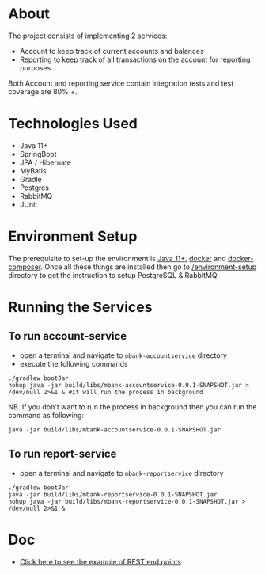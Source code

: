 # About 
The project consists of implementing 2 services:
 - Account to keep track of current accounts and balances
 - Reporting to keep track of all transactions on the account for reporting purposes
 
 Both Account and reporting service contain integration tests and test coverage are
 80% +.
 
# Technologies Used
  - Java 11+
  - SpringBoot
  - JPA / Hibernate
  - MyBatis
  - Gradle
  - Postgres
  - RabbitMQ
  - JUnit
  
# Environment Setup 
The prerequisite to set-up the environment is [Java 11+](https://www.google.com/search?sxsrf=ALeKk00w29150FaDFXOwluYtW26vardUFg%3A1601836529895&ei=8RV6X6n9Ne_jkgWJjaTQBQ&q=jdk+14+setup&oq=jdk+14+setup&gs_lcp=CgZwc3ktYWIQAzICCAA6BAgAEEc6BwgAEBQQhwJQ7zlYykBgqEJoAHADeACAAZoBiAGYBZIBAzAuNZgBAKABAaoBB2d3cy13aXrIAQjAAQE&sclient=psy-ab&ved=0ahUKEwjpueiKypvsAhXvsaQKHYkGCVoQ4dUDCA0&uact=5),  [docker](https://docs.docker.com/get-docker/) and [docker-composer](https://docs.docker.com/compose/install/). Once all these things are installed then go to [/environment-setup](https://github.com/forhadmethun/mbank/tree/master/environment-setup) directory to get the instruction to setup PostgreSQL & RabbitMQ. 

# Running the Services
## To run account-service
 - open a terminal and navigate to `mbank-accountservice` directory
 - execute the following commands
```
./gradlew bootJar
nohup java -jar build/libs/mbank-accountservice-0.0.1-SNAPSHOT.jar > /dev/null 2>&1 & #it will run the process in background
```
NB. If you don't want to run the process in background then you can run the command as following: 
``` 
java -jar build/libs/mbank-accountservice-0.0.1-SNAPSHOT.jar
```

## To run report-service
 - open a terminal and navigate to `mbank-reportservice` directory

```
./gradlew bootJar
java -jar build/libs/mbank-reportservice-0.0.1-SNAPSHOT.jar
nohup java -jar build/libs/mbank-reportservice-0.0.1-SNAPSHOT.jar > /dev/null 2>&1 &
```
# Doc
 - [Click here to see the example of REST end points](https://documenter.getpostman.com/view/902298/TVRg6p2h#95a5f8e7-097e-49d2-be9c-38f37bb1f31f)
